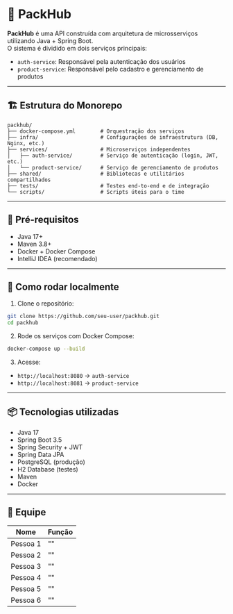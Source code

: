 # 🧩 PackHub

**PackHub** é uma API construída com arquitetura de microsserviços utilizando Java + Spring Boot.  
O sistema é dividido em dois serviços principais:

- `auth-service`: Responsável pela autenticação dos usuários
- `product-service`: Responsável pelo cadastro e gerenciamento de produtos

---

## 🏗️ Estrutura do Monorepo

```
packhub/
├── docker-compose.yml        # Orquestração dos serviços
├── infra/                    # Configurações de infraestrutura (DB, Nginx, etc.)
├── services/                 # Microserviços independentes
│   ├── auth-service/         # Serviço de autenticação (login, JWT, etc.)
│   └── product-service/      # Serviço de gerenciamento de produtos
├── shared/                   # Bibliotecas e utilitários compartilhados
├── tests/                    # Testes end-to-end e de integração
└── scripts/                  # Scripts úteis para o time
```

---

## 🧪 Pré-requisitos

- Java 17+
- Maven 3.8+
- Docker + Docker Compose
- IntelliJ IDEA (recomendado)

---

## 🚀 Como rodar localmente

1. Clone o repositório:

```bash
git clone https://github.com/seu-user/packhub.git
cd packhub
```

2. Rode os serviços com Docker Compose:

```bash
docker-compose up --build
```

3. Acesse:

- `http://localhost:8080` → `auth-service`
- `http://localhost:8081` → `product-service`

---

## 📦 Tecnologias utilizadas

- Java 17
- Spring Boot 3.5
- Spring Security + JWT
- Spring Data JPA
- PostgreSQL (produção)
- H2 Database (testes)
- Maven
- Docker

---

## 👥 Equipe

| Nome     | Função |
|----------|--------|
| Pessoa 1 | "" |
| Pessoa 2 | "" |
| Pessoa 3 | "" |
| Pessoa 4 | "" |
| Pessoa 5 | "" |
| Pessoa 6 | "" |

